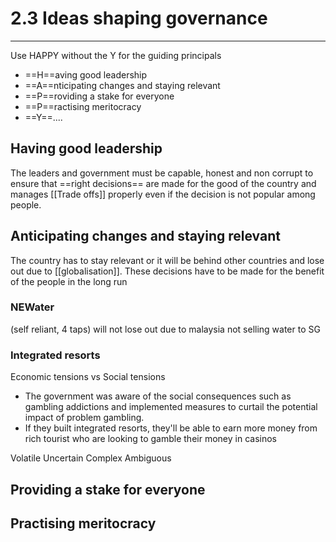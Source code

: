 # 2.3 Ideas shaping governance
---
Use HAPPY without the Y for the guiding principals

- ==H==aving good leadership
- ==A==nticipating changes and staying relevant
- ==P==roviding a stake for everyone
- ==P==ractising meritocracy
- ==Y==....

## Having good leadership
The leaders and government must be capable, honest and non corrupt to ensure that ==right decisions== are made for the good of the country and manages [[Trade offs]] properly even if the decision is not popular among people.

## Anticipating changes and staying relevant
The country has to stay relevant or it will be behind other countries and lose out due to [[globalisation]]. These decisions have to be made for the benefit of the people in the long run 
### NEWater 
(self reliant, 4 taps)
will not lose out due to malaysia not selling water to SG

### Integrated resorts
Economic tensions vs Social tensions

- The government was aware of the social consequences such as gambling addictions and implemented measures to curtail the potential impact of problem gambling.
- If they built integrated resorts, they'll be able to earn more money from rich tourist who are looking to gamble their money in casinos

Volatile
Uncertain
Complex
Ambiguous 

## Providing a stake for everyone


## Practising meritocracy
